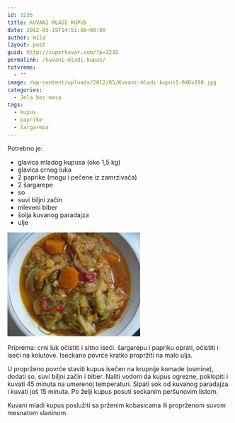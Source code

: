 ```yaml
---
id: 3235
title: KUVANI MLADI KUPUS
date: 2012-05-19T14:51:08+00:00
author: mila
layout: post
guid: http://superkuvar.com/?p=3235
permalink: /kuvani-mladi-kupus/
totvreme:
  - ""
image: /wp-content/uploads/2012/05/Kuvani-mladi-kupus1-940x198.jpg
categories:
  - Jela bez mesa
tags:
  - kupus
  - paprike
  - šargarepa
---
```

Potrebno je:

  * glavica mladog kupusa (oko 1,5 kg)
  * glavica crnog luka
  * 2 paprike (mogu i pečene iz zamrzivača)
  * 2 šargarepe
  * so
  * suvi biljni začin
  * mleveni biber
  * šolja kuvanog paradajza
  * ulje

<img class="alignnone size-medium wp-image-3237" title="Kuvani mladi kupus" src="/wp-content/uploads/2012/05/Kuvani-mladi-kupus1-e1337438903246-300x234.jpg" alt="" width="300" height="234" /> 

Priprema: crni luk očistiti i sitno iseći. šargarepu i papriku oprati, očistiti i iseći na kolutove. Iseckano povrće kratko propržiti na malo ulja.

U proprženo povrće staviti kupus isečen na krupnije komade (osmine), dodati so, suvi biljni začin i biber. Naliti vodom da kupus ogrezne, poklopiti i kuvati 45 minuta na umerenoj temperaturi. Sipati sok od kuvanog paradajza i kuvati još 15 minuta. Po želji kupus posuti seckanim peršunovim listom.

Kuvani mladi kupus poslužiti sa prženim kobasicama ili proprženom suvom mesnatom slaninom.